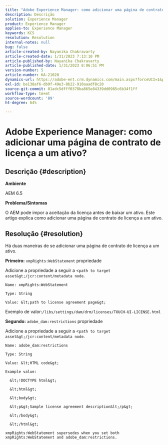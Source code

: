 ```yaml
---
title: "Adobe Experience Manager: como adicionar uma página de contrato de licença a um ativo?"
description: Descrição
solution: Experience Manager
product: Experience Manager
applies-to: Experience Manager
keywords: KCS
resolution: Resolution
internal-notes: null
bug: false
article-created-by: Nayanika Chakravarty
article-created-date: 1/31/2023 7:13:10 PM
article-published-by: Nayanika Chakravarty
article-published-date: 1/31/2023 8:06:51 PM
version-number: 5
article-number: KA-21020
dynamics-url: https://adobe-ent.crm.dynamics.com/main.aspx?forceUCI=1&pagetype=entityrecord&etn=knowledgearticle&id=dc6fd048-9ba1-ed11-aad1-6045bd0063aa
exl-id: be138af6-db9f-49e3-8b22-910aaadf8c20
source-git-commit: 01adc5dfff0378ba865e84339dd0985c6b34f1ff
workflow-type: tm+mt
source-wordcount: '89'
ht-degree: 64%

---
```


# Adobe Experience Manager: como adicionar uma página de contrato de licença a um ativo?

## Descrição {#description}


<b>Ambiente</b>

AEM 6.5

<b>Problema/Sintomas</b>

O AEM pode impor a aceitação da licença antes de baixar um ativo. Este artigo explica como adicionar uma página de contrato de licença a um ativo.


## Resolução {#resolution}


Há duas maneiras de se adicionar uma página de contrato de licença a um ativo.

<b>Primeiro:</b> `xmpRights:WebStatement` propriedade

Adicione a propriedade a seguir a &lt;`path to target asset&gt;/jcr:content/metadata node`.


```
Name: xmpRights:WebStatement

Type: String

Value: &lt;path to license agreement page&gt;
```


Exemplo de valor:`/libs/settings/dam/drm/licenses/TOUCH-UI-LICENSE.html`

<b>Segundo:</b> `adobe_dam:restrictions` propriedade

Adicione a propriedade a seguir a &lt;`path to target asset&gt;/jcr:content/metadata node`.


```
Name: adobe_dam:restrictions

Type: String

Value: &lt;HTML code&gt;
```



```
Example value:

  &lt;!DOCTYPE html&gt;

  &lt;html&gt;

  &lt;body&gt;

  &lt;p&gt;Sample license agreement description&lt;/p&gt;

  &lt;/body&gt;

  &lt;/html&gt; 

xmpRights:WebStatement supersedes when you set both xmpRights:WebStatement and adobe_dam:restrictions.
```
